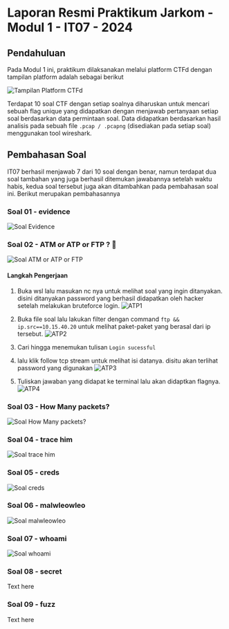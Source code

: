# Laporan Resmi Praktikum Jarkom - Modul 1 - IT07 - 2024

## Pendahuluan

Pada Modul 1 ini, praktikum dilaksanakan melalui platform CTFd dengan tampilan platform adalah sebagai berikut

![Tampilan Platform CTFd](./Media/Screenshot%202024-04-01%20151353.png)

Terdapat 10 soal CTF dengan setiap soalnya diharuskan untuk mencari sebuah flag unique yang didapatkan dengan menjawab pertanyaan setiap soal berdasarkan data permintaan soal. Data didapatkan berdasarkan hasil analisis pada sebuah file `.pcap / .pcapng` (disediakan pada setiap soal) menggunakan tool wireshark.

## Pembahasan Soal

IT07 berhasil menjawab 7 dari 10 soal dengan benar, namun terdapat dua soal tambahan yang juga berhasil ditemukan jawabannya setelah waktu habis, kedua soal tersebut juga akan ditambahkan pada pembahasan soal ini. Berikut merupakan pembahasannya

### Soal 01 - evidence

![Soal Evidence](./Media/soal-evidence.png)

### Soal 02 - ATM or ATP or FTP ? 🤔

![Soal ATM or ATP or FTP](./Media/soal-atm.png)

#### Langkah Pengerjaan

1. Buka wsl lalu masukan nc nya untuk melihat soal yang ingin ditanyakan. disini ditanyakan password yang berhasil didapatkan oleh hacker setelah melakukan bruteforce login.
   ![ATP1](./Media/atp1.png)

2. Buka file soal lalu lakukan filter dengan command `ftp && ip.src==10.15.40.20` untuk melihat paket-paket yang berasal dari ip tersebut.
   ![ATP2](./Media/atp2.png)

3. Cari hingga menemukan tulisan `Login sucessful`
4. lalu klik follow tcp stream untuk melihat isi datanya. disitu akan terlihat password yang digunakan
   ![ATP3](./Media/atp3.png)

5. Tuliskan jawaban yang didapat ke terminal lalu akan didaptkan flagnya.
   ![ATP4](./Media/atp4.png)

### Soal 03 - How Many packets?

![Soal How Many packets?](./Media/soal-packets.png)

### Soal 04 - trace him

![Soal trace him](./Media/soal-tracehim.png)

### Soal 05 - creds

![Soal creds](./Media/soal-creds.png)

### Soal 06 - malwleowleo

![Soal malwleowleo](./Media/soal-malwleo.png)

### Soal 07 - whoami

![Soal whoami](./Media/soal-whoami.png)

### Soal 08 - secret

Text here

### Soal 09 - fuzz

Text here
